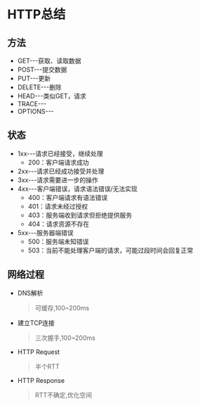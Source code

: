 # HTTP总结

## 方法
- GET---获取、读取数据
- POST---提交数据
- PUT---更新
- DELETE---删除
- HEAD---类似GET，请求
- TRACE---
- OPTIONS---

## 状态
- 1xx---请求已经接受，继续处理
  - 200：客户端请求成功
- 2xx---请求已经成功接受并处理
- 3xx---请求需要进一步的操作
- 4xx---客户端错误，请求语法错误/无法实现
  - 400：客户端请求有语法错误
  - 401：请求未经过授权
  - 403：服务端收到请求但拒绝提供服务
  - 404：请求资源不存在
- 5xx---服务器端错误
  - 500：服务端未知错误
  - 503：当前不能处理客户端的请求，可能过段时间会回复正常
  
## 网络过程
- DNS解析
  > 可缓存,100~200ms
- 建立TCP连接
  > 三次握手,100~200ms
- HTTP Request
  > 半个RTT
- HTTP Response
  >RTT不确定,优化空间
